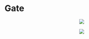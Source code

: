 # Gate

<p align="center">
	<img src="http://cresenity.com/application/crweb/default/media/img/favico.png">
	<br><br>
	<a href="https://hub.docker.com/repository/docker/haristhohir/gate">
		<img src="https://img.shields.io/docker/stars/haristhohir/gate.svg?style=for-the-badge">
	</a>
</p>
